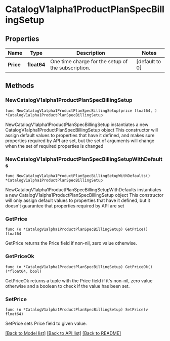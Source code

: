 # CatalogV1alpha1ProductPlanSpecBillingSetup

## Properties

Name | Type | Description | Notes
------------ | ------------- | ------------- | -------------
**Price** | **float64** | One time charge for the setup of the subscription. | [default to 0]

## Methods

### NewCatalogV1alpha1ProductPlanSpecBillingSetup

`func NewCatalogV1alpha1ProductPlanSpecBillingSetup(price float64, ) *CatalogV1alpha1ProductPlanSpecBillingSetup`

NewCatalogV1alpha1ProductPlanSpecBillingSetup instantiates a new CatalogV1alpha1ProductPlanSpecBillingSetup object
This constructor will assign default values to properties that have it defined,
and makes sure properties required by API are set, but the set of arguments
will change when the set of required properties is changed

### NewCatalogV1alpha1ProductPlanSpecBillingSetupWithDefaults

`func NewCatalogV1alpha1ProductPlanSpecBillingSetupWithDefaults() *CatalogV1alpha1ProductPlanSpecBillingSetup`

NewCatalogV1alpha1ProductPlanSpecBillingSetupWithDefaults instantiates a new CatalogV1alpha1ProductPlanSpecBillingSetup object
This constructor will only assign default values to properties that have it defined,
but it doesn't guarantee that properties required by API are set

### GetPrice

`func (o *CatalogV1alpha1ProductPlanSpecBillingSetup) GetPrice() float64`

GetPrice returns the Price field if non-nil, zero value otherwise.

### GetPriceOk

`func (o *CatalogV1alpha1ProductPlanSpecBillingSetup) GetPriceOk() (*float64, bool)`

GetPriceOk returns a tuple with the Price field if it's non-nil, zero value otherwise
and a boolean to check if the value has been set.

### SetPrice

`func (o *CatalogV1alpha1ProductPlanSpecBillingSetup) SetPrice(v float64)`

SetPrice sets Price field to given value.



[[Back to Model list]](../README.md#documentation-for-models) [[Back to API list]](../README.md#documentation-for-api-endpoints) [[Back to README]](../README.md)


